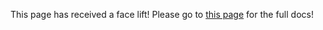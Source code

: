 This page has received a face lift!
Please go to [this page](https://commcare-hq.readthedocs.io/ucr.html) for the full docs!
